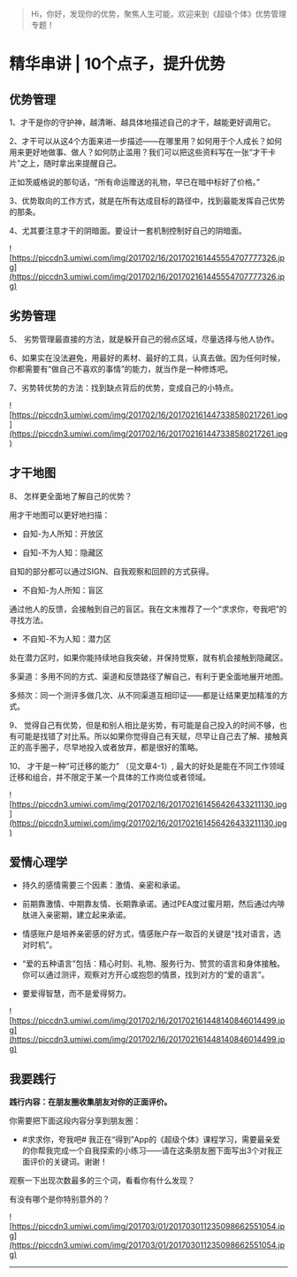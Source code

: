 > Hi，你好，发现你的优势，聚焦人生可能，欢迎来到《超级个体》优势管理专题！

# 精华串讲 | 10个点子，提升优势

## 优势管理

1、才干是你的守护神，越清晰、越具体地描述自己的才干，越能更好调用它。

2、才干可以从这4个方面来进一步描述——在哪里用？如何用于个人成长？如何用来更好地做事、做人？如何防止滥用？我们可以把这些资料写在一张“才干卡片”之上，随时拿出来提醒自己。

正如茨威格说的那句话，“所有命运赠送的礼物，早已在暗中标好了价格。” 

3、优势取向的工作方式，就是在所有达成目标的路径中，找到最能发挥自己优势的那条。

4、尤其要注意才干的阴暗面。要设计一套机制控制好自己的阴暗面。

![https://piccdn3.umiwi.com/img/201702/16/201702161445554707777326.jpg](https://piccdn3.umiwi.com/img/201702/16/201702161445554707777326.jpg)

## 劣势管理

5、 劣势管理最直接的方法，就是躲开自己的弱点区域，尽量选择与他人协作。

6、如果实在没法避免，用最好的素材、最好的工具，认真去做。因为任何时候，你都需要有“做自己不喜欢的事情”的能力，就当作是一种修炼吧。

7、劣势转优势的方法：找到缺点背后的优势，变成自己的小特点。

![https://piccdn3.umiwi.com/img/201702/16/201702161447338580217261.jpg](https://piccdn3.umiwi.com/img/201702/16/201702161447338580217261.jpg)

## 才干地图

8、 怎样更全面地了解自己的优势？

用才干地图可以更好地扫描：

* 自知-为人所知：开放区

* 自知-不为人知：隐藏区

自知的部分都可以通过SIGN、自我观察和回顾的方式获得。

* 不自知-为人所知：盲区

通过他人的反馈，会接触到自己的盲区。我在文末推荐了一个“求求你，夸我吧”的寻找方法。

* 不自知-不为人知：潜力区

处在潜力区时，如果你能持续地自我突破，并保持觉察，就有机会接触到隐藏区。

多渠道：多用不同的方式、渠道和反馈路径了解自己，有利于更全面地展开地图。

多频次：同一个测评多做几次、从不同渠道互相印证——都是让结果更加精准的方式。

9、 觉得自己有优势，但是和别人相比是劣势，有可能是自己投入的时间不够，也有可能是找错了对比系。所以如果你觉得自己有天赋，尽早让自己去了解、接触真正的高手圈子，尽早地投入或者放弃，都是很好的策略。

10、 才干是一种“可迁移的能力” （见文章4-1）, 最大的好处是能在不同工作领域迁移和组合，并不限定于某一个具体的工作岗位或者领域。    

![https://piccdn3.umiwi.com/img/201702/16/201702161456426433211130.jpg](https://piccdn3.umiwi.com/img/201702/16/201702161456426433211130.jpg)

## 爱情心理学

* 持久的感情需要三个因素：激情、亲密和承诺。

* 前期靠激情、中期靠友情、长期靠承诺。通过PEA度过蜜月期，然后通过内啡肽进入亲密期，建立起来承诺。

* 情感账户是培养亲密感的好方式，情感账户存一取百的关键是“找对语言，选对时机”。

* “爱的五种语言”包括：精心时刻、礼物、服务行为、赞赏的语言和身体接触。你可以通过测评，观察对方开心或抱怨的情景，找到对方的“爱的语言”。

* 要爱得智慧，而不是爱得努力。

![https://piccdn3.umiwi.com/img/201702/16/201702161448140846014499.jpg](https://piccdn3.umiwi.com/img/201702/16/201702161448140846014499.jpg)

## 我要践行

 **践行内容：在朋友圈收集朋友对你的正面评价。**

你需要把下面这段内容分享到朋友圈：

* #求求你，夸我吧# 我正在“得到”App的《超级个体》课程学习，需要最亲爱的你帮我完成一个自我探索的小练习——请在这条朋友圈下面写出3个对我正面评价的关键词。谢谢！

观察一下出现次数最多的三个词，看看你有什么发现？

有没有哪个是你特别意外的？

![https://piccdn3.umiwi.com/img/201703/01/201703011235098662551054.jpg](https://piccdn3.umiwi.com/img/201703/01/201703011235098662551054.jpg)

---
